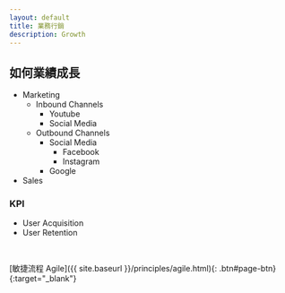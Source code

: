 ```yaml
---
layout: default
title: 業務行銷
description: Growth
---
```


## 如何業績成長

* Marketing
	* Inbound Channels
		* Youtube
		* Social Media
	* Outbound Channels
		* Social Media
			* Facebook
			* Instagram
		* Google
* Sales

### KPI

* User Acquisition
* User Retention

<br>

[敏捷流程 Agile]({{ site.baseurl }}/principles/agile.html){: .btn#page-btn}{:target="_blank"}
